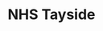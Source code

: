 ---
schema: default
title: NHS Tayside
description: Health board for the NHS Tayside area 
logo: ''
type:
- Health board
portal_url: ''
org_url: http://www.nhstayside.scot.nhs.uk/
twitter_handle: NHSTayside
gss_code: S08000030
wikidata_qid: Q6954176
wdtk_id: nhs_tayside
---